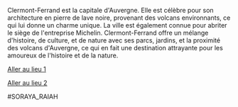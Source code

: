 Clermont-Ferrand est la capitale d'Auvergne. Elle est célèbre pour son architecture en pierre de lave noire, provenant des volcans environnants, ce qui lui donne un charme unique. La ville est également connue pour abriter le siège de l'entreprise Michelin. Clermont-Ferrand offre un mélange d'histoire, de culture, et de nature avec ses parcs, jardins, et la proximité des volcans d'Auvergne, ce qui en fait une destination attrayante pour les amoureux de l'histoire et de la nature.

[Aller au lieu 1](https://github.com/WildGhost21/AR1/blob/main/Egypte.md)

[Aller au lieu 2](https://github.com/WildGhost21/AR1/blob/main/Madagascar.md)

#SORAYA_RAIAH
